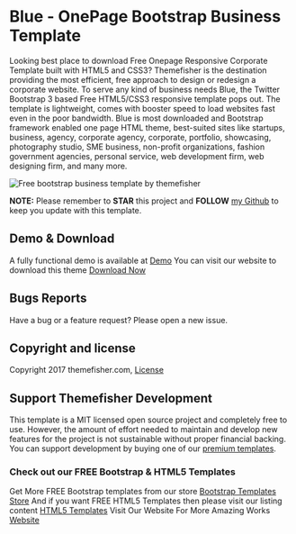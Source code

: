# Blue - OnePage Bootstrap Business Template

Looking best place to download Free Onepage Responsive Corporate Template built with HTML5 and CSS3? Themefisher is the destination providing the most efficient, free approach to design or redesign a corporate website. To serve any kind of business needs Blue, the Twitter Bootstrap 3 based Free HTML5/CSS3 responsive template pops out. The template is lightweight, comes with booster speed to load websites fast even in the poor bandwidth. Blue is most downloaded and Bootstrap framework enabled one page HTML theme, best-suited sites like startups, business, agency, corporate agency, corporate, portfolio, showcasing, photography studio, SME business, non-profit organizations, fashion government agencies, personal service, web development firm, web designing firm, and many more.

<img src="https://cloud.githubusercontent.com/assets/10640964/5987921/7650444a-a970-11e4-91e4-6f53baebca99.jpg" alt="Free bootstrap business template by themefisher">

**NOTE:** Please remember to **STAR** this project and **FOLLOW** [my Github](https://github.com/themefisher) to keep you update with this template.

## Demo & Download 

A fully functional demo is available at <a href="http://demo.themefisher.com/demos/?theme=blue">Demo</a>
You can visit our website to download this theme <a href="https://themefisher.com/products/blue-free-onepage-responsive-corporate-template/">Download Now</a>
 


## Bugs Reports

Have a bug or a feature request? Please open a new issue.

## Copyright and license

Copyright 2017 themefisher.com, <a target="_blank" href="https://themefisher.com/license">License</a>

## Support Themefisher Development
This template is a MIT licensed open source project and completely free to use. However, the amount of effort needed to maintain and develop new features for the project is not sustainable without proper financial backing. You can support development by buying one of our [premium templates](https://themefisher.com/premium-templates/).


### Check out our FREE Bootstrap & HTML5 Templates
Get More FREE Bootstrap templates from our store <a href="https://themefisher.com/free-bootstrap-templates">Bootstrap Templates Store</a>
And if you want FREE HTML5 Templates then please visit our listing content <a href="https://themefisher.com/best-free-html5-templates-2016/">HTML5 Templates</a>
Visit Our Website For More Amazing Works
<a href="https://themefisher.com">Website</a>

